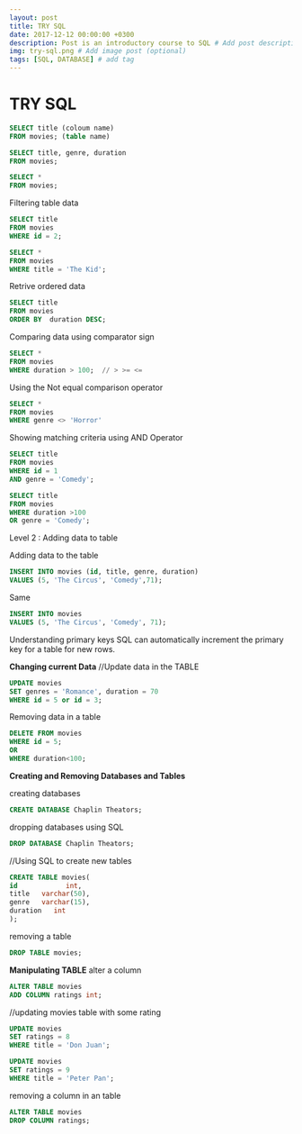 ```yaml
---
layout: post
title: TRY SQL
date: 2017-12-12 00:00:00 +0300
description: Post is an introductory course to SQL # Add post description (optional)
img: try-sql.png # Add image post (optional)
tags: [SQL, DATABASE] # add tag
---
```



# TRY SQL

```SQL
SELECT title (coloum name)
FROM movies; (table name)
```
```SQL
SELECT title, genre, duration
FROM movies;
```
```SQL
SELECT *
FROM movies;
```

Filtering table data
```SQL
SELECT title
FROM movies
WHERE id = 2;
```

```SQL
SELECT *
FROM movies
WHERE title = 'The Kid';
```

Retrive ordered data
```SQL
SELECT title
FROM movies
ORDER BY  duration DESC;
```

Comparing data using comparator sign
```SQL
SELECT *
FROM movies
WHERE duration > 100;  // > >= <=
```
Using the Not equal comparison operator
```SQL
SELECT *
FROM movies
WHERE genre <> 'Horror'
```

Showing matching criteria using AND Operator
```SQL
SELECT title
FROM movies
WHERE id = 1
AND genre = 'Comedy';
```

```SQL
SELECT title
FROM movies
WHERE duration >100
OR genre = 'Comedy';
```
Level 2 : Adding data to table

Adding data to the table
```SQL
INSERT INTO movies (id, title, genre, duration)
VALUES (5, 'The Circus', 'Comedy',71);
```
Same
```SQL
INSERT INTO movies
VALUES (5, 'The Circus', 'Comedy', 71);
```

 Understanding primary keys
 SQL can automatically increment the primary key for a table for new rows.

**Changing current Data**
//Update data in the TABLE
```SQL
UPDATE movies
SET genres = 'Romance', duration = 70
WHERE id = 5 or id = 3;
```
Removing data in a table
```SQL
DELETE FROM movies
WHERE id = 5;
OR
WHERE duration<100;
```

**Creating and Removing Databases and Tables**

creating databases
```SQL
CREATE DATABASE Chaplin Theators;
```
dropping databases using SQL
```SQL
DROP DATABASE Chaplin Theators;
```

//Using SQL to create new tables
```SQL
CREATE TABLE movies(
id            int,
title   varchar(50),
genre   varchar(15),
duration   int
);
```

removing a table
```SQL
DROP TABLE movies;
```
**Manipulating TABLE**
alter a column
```SQL
ALTER TABLE movies
ADD COLUMN ratings int;
```
//updating movies table with some rating
```SQL
UPDATE movies
SET ratings = 8
WHERE title = 'Don Juan';
```
```SQL
UPDATE movies
SET ratings = 9
WHERE title = 'Peter Pan';
```
removing a column in an table
```SQL
ALTER TABLE movies
DROP COLUMN ratings;
```
